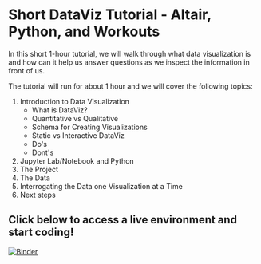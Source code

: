 # Short DataViz Tutorial - Altair, Python, and Workouts


In this short 1-hour tutorial, we will walk through what data visualization is and how can it help us answer questions as we inspect the information in front of us.

The tutorial will run for about 1 hour and we will cover the following topics:

1. Introduction to Data Visualization
    - What is DataViz?
    - Quantitative vs Qualitative
    - Schema for Creating Visualizations
    - Static vs Interactive DataViz
    - Do's
    - Dont's
2. Jupyter Lab/Notebook and Python
3. The Project
4. The Data
5. Interrogating the Data one Visualization at a Time
7. Next steps


## Click below to access a live environment and start coding!

[![Binder](https://mybinder.org/badge_logo.svg)](https://mybinder.org/v2/gh/ramonpzg/dataviz-short-tutorial/master?labpath=01_data_viz.ipynb)